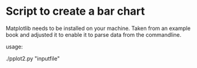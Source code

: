 # Script to create a bar chart

Matplotlib needs to be installed on your machine.
Taken from an example book and adjusted it to enable it to parse data from the commandline.

usage:

./pplot2.py "inputfile"

